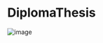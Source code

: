 # DiplomaThesis
![image](https://github.com/christidia/DiplomaThesis/assets/94255085/d7cc65c6-3ef9-45b1-99fe-80838ee8c96b)
